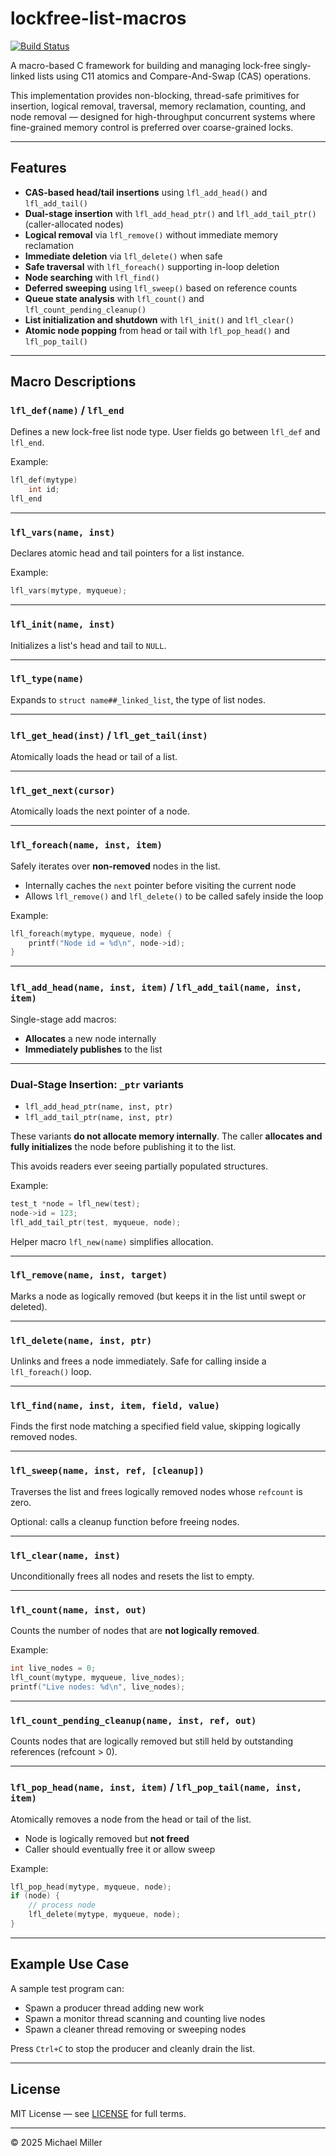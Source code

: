 # lockfree-list-macros

[![Build Status](https://github.com/mtekllc/lockfreelist/actions/workflows/ci.yml/badge.svg)](https://github.com/mtekllc/lockfreelist/actions)

A macro-based C framework for building and managing lock-free singly-linked lists using C11 atomics and Compare-And-Swap (CAS) operations.

This implementation provides non-blocking, thread-safe primitives for insertion, logical removal, traversal, memory reclamation, counting, and node removal — designed for high-throughput concurrent systems where fine-grained memory control is preferred over coarse-grained locks.

---

## Features

- **CAS-based head/tail insertions** using `lfl_add_head()` and `lfl_add_tail()`
- **Dual-stage insertion** with `lfl_add_head_ptr()` and `lfl_add_tail_ptr()` (caller-allocated nodes)
- **Logical removal** via `lfl_remove()` without immediate memory reclamation
- **Immediate deletion** via `lfl_delete()` when safe
- **Safe traversal** with `lfl_foreach()` supporting in-loop deletion
- **Node searching** with `lfl_find()`
- **Deferred sweeping** using `lfl_sweep()` based on reference counts
- **Queue state analysis** with `lfl_count()` and `lfl_count_pending_cleanup()`
- **List initialization and shutdown** with `lfl_init()` and `lfl_clear()`
- **Atomic node popping** from head or tail with `lfl_pop_head()` and `lfl_pop_tail()`

---

## Macro Descriptions

### `lfl_def(name)` / `lfl_end`
Defines a new lock-free list node type. User fields go between `lfl_def` and `lfl_end`.

Example:
```c
lfl_def(mytype)
    int id;
lfl_end
```

---

### `lfl_vars(name, inst)`
Declares atomic head and tail pointers for a list instance.

Example:
```c
lfl_vars(mytype, myqueue);
```

---

### `lfl_init(name, inst)`
Initializes a list's head and tail to `NULL`.

---

### `lfl_type(name)`
Expands to `struct name##_linked_list`, the type of list nodes.

---

### `lfl_get_head(inst)` / `lfl_get_tail(inst)`
Atomically loads the head or tail of a list.

---

### `lfl_get_next(cursor)`
Atomically loads the next pointer of a node.

---

### `lfl_foreach(name, inst, item)`
Safely iterates over **non-removed** nodes in the list.

- Internally caches the `next` pointer before visiting the current node
- Allows `lfl_remove()` and `lfl_delete()` to be called safely inside the loop

Example:
```c
lfl_foreach(mytype, myqueue, node) {
    printf("Node id = %d\n", node->id);
}
```

---

### `lfl_add_head(name, inst, item)` / `lfl_add_tail(name, inst, item)`
Single-stage add macros:
- **Allocates** a new node internally
- **Immediately publishes** to the list

---

### Dual-Stage Insertion: `_ptr` variants

- `lfl_add_head_ptr(name, inst, ptr)`
- `lfl_add_tail_ptr(name, inst, ptr)`

These variants **do not allocate memory internally**.
The caller **allocates and fully initializes** the node before publishing it to the list.

This avoids readers ever seeing partially populated structures.

Example:
```c
test_t *node = lfl_new(test);
node->id = 123;
lfl_add_tail_ptr(test, myqueue, node);
```

Helper macro `lfl_new(name)` simplifies allocation.

---

### `lfl_remove(name, inst, target)`
Marks a node as logically removed (but keeps it in the list until swept or deleted).

---

### `lfl_delete(name, inst, ptr)`
Unlinks and frees a node immediately.
Safe for calling inside a `lfl_foreach()` loop.

---

### `lfl_find(name, inst, item, field, value)`
Finds the first node matching a specified field value, skipping logically removed nodes.

---

### `lfl_sweep(name, inst, ref, [cleanup])`
Traverses the list and frees logically removed nodes whose `refcount` is zero.

Optional: calls a cleanup function before freeing nodes.

---

### `lfl_clear(name, inst)`
Unconditionally frees all nodes and resets the list to empty.

---

### `lfl_count(name, inst, out)`
Counts the number of nodes that are **not logically removed**.

Example:
```c
int live_nodes = 0;
lfl_count(mytype, myqueue, live_nodes);
printf("Live nodes: %d\n", live_nodes);
```

---

### `lfl_count_pending_cleanup(name, inst, ref, out)`
Counts nodes that are logically removed but still held by outstanding references (refcount > 0).

---

### `lfl_pop_head(name, inst, item)` / `lfl_pop_tail(name, inst, item)`
Atomically removes a node from the head or tail of the list.

- Node is logically removed but **not freed**
- Caller should eventually free it or allow sweep

Example:
```c
lfl_pop_head(mytype, myqueue, node);
if (node) {
    // process node
    lfl_delete(mytype, myqueue, node);
}
```

---

## Example Use Case

A sample test program can:
- Spawn a producer thread adding new work
- Spawn a monitor thread scanning and counting live nodes
- Spawn a cleaner thread removing or sweeping nodes

Press `Ctrl+C` to stop the producer and cleanly drain the list.

---

## License

MIT License — see [LICENSE](./LICENSE) for full terms.

---

© 2025 Michael Miller
